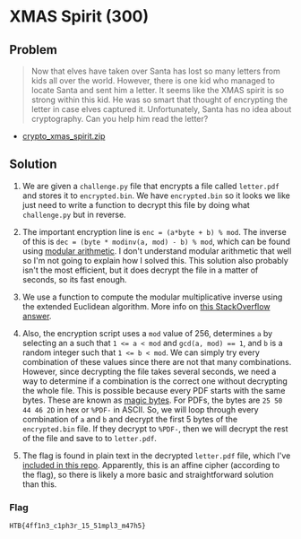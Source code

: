 # XMAS Spirit (300)

## Problem

> Now that elves have taken over Santa has lost so many letters from kids all over the world. However, there is one kid who managed to locate Santa and sent him a letter. It seems like the XMAS spirit is so strong within this kid. He was so smart that thought of encrypting the letter in case elves captured it. Unfortunately, Santa has no idea about cryptography. Can you help him read the letter?

* [crypto_xmas_spirit.zip](./crypto_xmas_spirit.zip)

## Solution

1. We are given a `challenge.py` file that encrypts a file called `letter.pdf` and stores it to `encrypted.bin`. We have `encrypted.bin` so it looks we like just need to write a function to decrypt this file by doing what `challenge.py` but in reverse.

2. The important encryption line is `enc = (a*byte + b) % mod`. The inverse of this is `dec = (byte * modinv(a, mod) - b) % mod`, which can be found using [modular arithmetic](https://en.wikipedia.org/wiki/Modular_arithmetic). I don't understand modular arithmetic that well so I'm not going to explain how I solved this. This solution also probably isn't the most efficient, but it does decrypt the file in a matter of seconds, so its fast enough.

3. We use a function to compute the modular multiplicative inverse using the extended Euclidean algorithm. More info on [this StackOverflow answer](https://stackoverflow.com/a/9758173).

4. Also, the encryption script uses a `mod` value of 256, determines `a` by selecting an a such that `1 <= a < mod` and `gcd(a, mod) == 1`, and `b` is a random integer such that `1 <= b < mod`. We can simply try every combination of these values since there are not that many combinations. However, since decrypting the file takes several seconds, we need a way to determine if a combination is the correct one without decrypting the whole file. This is possible because every PDF starts with the same bytes. These are known as [magic bytes](https://en.wikipedia.org/wiki/List_of_file_signatures). For PDFs, the bytes are `25 50 44 46 2D` in hex or `%PDF-` in ASCII. So, we will loop through every combination of `a` and `b` and decrypt the first 5 bytes of the `encrypted.bin` file. If they decrypt to `%PDF-`, then we will decrypt the rest of the file and save to to `letter.pdf`.

5. The flag is found in plain text in the decrypted `letter.pdf` file, which I've [included in this repo](./letter.pdf). Apparently, this is an affine cipher (according to the flag), so there is likely a more basic and straightforward solution than this.

### Flag

`HTB{4ff1n3_c1ph3r_15_51mpl3_m47h5}`

